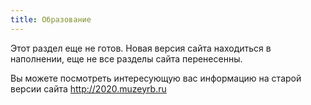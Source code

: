 ```yaml
---
title: Образование
---
```


Этот раздел еще не готов.
Новая версия сайта находиться в наполнении, еще не все разделы сайта перенесенны.

Вы можете посмотреть интересующую вас информацию на старой версии сайта 
<a href="http://2020.muzeyrb.ru">http://2020.muzeyrb.ru</a>
